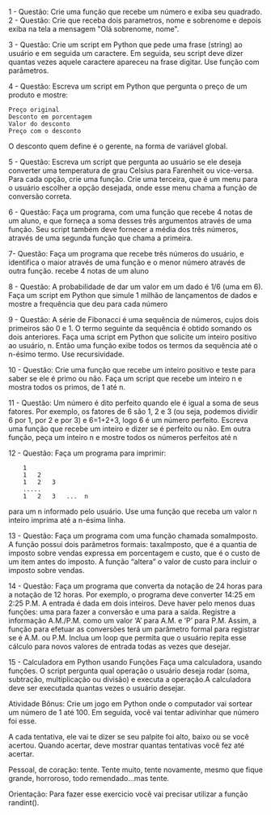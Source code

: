 1 - Questão:  Crie uma função que recebe um número e exiba seu quadrado.
2 - Questão: Crie que receba dois parametros, nome e sobrenome e depois exiba na tela a mensagem "Olá sobrenome, nome".

3 - Questão: Crie um script em Python que pede uma frase (string) ao usuário e em seguida um caractere. Em seguida, seu script deve dizer quantas vezes aquele caractere apareceu na frase digitar. Use função com parâmetros.

4 - Questão: Escreva um script em Python que pergunta o preço de um produto e mostre:

    Preço original
    Desconto em porcentagem
    Valor do desconto
    Preço com o desconto

O desconto quem define é o gerente, na forma de variável global.

5 - Questão: Escreva um script que pergunta ao usuário se ele deseja converter uma temperatura de grau Celsius para Farenheit ou vice-versa. Para cada opção, crie uma função. Crie uma terceira, que é um menu para o usuário escolher a opção desejada, onde esse menu chama a função de conversão correta.

6 - Questão: Faça um programa, com uma função que recebe 4 notas de um aluno, e que forneça a soma desses três argumentos através de uma função. Seu script também deve fornecer a média dos três números, através de uma segunda função que chama a primeira.

7- Questão: Faça um programa que recebe três números do usuário, e identifica o maior através de uma função e o menor número através de outra função. recebe 4 notas de um aluno

8 - Questão: A probabilidade de dar um valor em um dado é 1/6 (uma em 6). Faça um script em Python que simule 1 milhão de lançamentos de dados e mostre a frequência que deu para cada número

9 - Questão: A série de Fibonacci é uma sequência de números, cujos dois primeiros são 0 e 1. O termo seguinte da sequência é obtido somando os dois anteriores. Faça uma script em Python que solicite um inteiro positivo ao usuário, n. Então uma função exibe todos os termos da sequência até o n-ésimo termo. Use recursividade.

10 - Questão: Crie uma função que recebe um inteiro positivo e teste para saber se ele é primo ou não. Faça um script que recebe um inteiro n e mostra todos os primos, de 1 até n.

11 - Questão: Um número é dito perfeito quando ele é igual a soma de seus fatores. Por exemplo, os fatores de 6 são 1, 2 e 3 (ou seja, podemos dividir 6 por 1, por 2 e por 3) e 6=1+2+3, logo 6 é um número perfeito. Escreva uma função que recebe um inteiro e dizer se é perfeito ou não. Em outra função, peça um inteiro n e mostre todos os números perfeitos até n

12 - Questão: Faça um programa para imprimir:

        1
        1   2
        1   2   3
        .....
        1   2   3   ...  n

para um n informado pelo usuário. Use uma função que receba um valor n inteiro imprima até a n-ésima linha.

13 - Questão: Faça um programa com uma função chamada somaImposto. A função possui dois parâmetros formais: taxaImposto, que é a quantia de imposto sobre vendas expressa em porcentagem e custo, que é o custo de um item antes do imposto. A função “altera” o valor de custo para incluir o imposto sobre vendas.

14 - Questão: Faça um programa que converta da notação de 24 horas para a notação de 12 horas. Por exemplo, o programa deve converter 14:25 em 2:25 P.M. A entrada é dada em dois inteiros. Deve haver pelo menos duas funções: uma para fazer a conversão e uma para a saída. Registre a informação A.M./P.M. como um valor ‘A’ para A.M. e ‘P’ para P.M. Assim, a função para efetuar as conversões terá um parâmetro formal para registrar se é A.M. ou P.M. Inclua um loop que permita que o usuário repita esse cálculo para novos valores de entrada todas as vezes que desejar.

15 - Calculadora em Python usando Funções
Faça uma calculadora, usando funções. O script pergunta qual operação o usuário deseja rodar (soma, subtração, multiplicação ou divisão) e executa a operação.A calculadora deve ser executada quantas vezes o usuário desejar.

Atividade Bônus: Crie um jogo em Python onde o computador vai sortear um número de 1 até 100.
Em seguida, você vai tentar adivinhar que número foi esse.

A cada tentativa, ele vai te dizer se seu palpite foi alto, baixo ou se você acertou.
Quando acertar, deve mostrar quantas tentativas você fez até acertar.

Pessoal, de coração: tente.
Tente muito, tente novamente, mesmo que fique grande, horroroso, todo remendado...mas tente.

Orientação: Para fazer esse exercicio você vai precisar utilizar a função randint().
